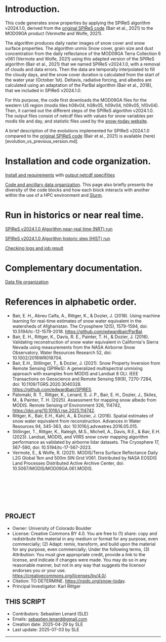 # Introduction.

This code generates snow properties by applying the SPIReS algorithm v2024.1.0, derived from the [original SPIReS code](https://github.com/edwardbair/SPIRES) (Bair et al., 2021) to the MOD09GA product (Vermotte and Wolfe, 2021).

The algorithm produces daily raster images of snow cover and snow surface properties. The algorithm unmix Snow cover, grain size and dust concentration from the daily reflectance of the MOD09GA Terra Collection 6 v061 (Vermote and Wolfe, 2021) using this adapted version of the SPIReS algorithm (Bair et al., 2021) that we named SPIReS v2024.1.0, with a removal of clouds and data errors. Then the data are temporally interpolated to fill the cloudy days, and the snow cover duration is calculated from the start of the water year (October 1st). Deltavis, radiative forcing, and albedos are calculated using an adaptation of the ParBal algorithm (Bair et al., 2018), that we included in SPIReS v2024.1.0.

For this purpose, the code first downloads the MOD09GA files for the western US region (modis tiles h08v04, h08v05, h09v04, h09v05, h10v04). Then, it carried out the different steps of the SPIReS algorithm v2024.1.0. The output files consist of netcdf files with values for snow variables per modis tile and day, and statistic files used by the [snow-today website](https://nsidc.org/snow-today/snow-viewer).

A brief description of the evolutions implemented for SPIReS v2024.1.0 compared to the [original SPIReS code](https://github.com/edwardbair/SPIRES) (Bair et al., 2021) is available (here)[evolution_vs_previous_version.md].

# Installation and code organization.

[Install and requirements](doc/user_guideSpiresV202410/install.md)
with [output netcdf specifities](doc/user_guideSpiresV202410/output_netcdf.md)

[Code and ancillary data organization](doc/user_guideSpiresV202410/code_organization.md). This page also briefly presents the diversity of the code blocks and how each block interacts with another within the use of a HPC environment and [Slurm](https://slurm.schedmd.com/documentation.html).


# Run in historics or near real time.

[SPIReS v2024.1.0 Algorithm near-real time (NRT) run](doc/user_guideSpiresV202410/run_nrt_pipeline.md)

[SPIReS v2024.1.0 Algorithm historic step (HIST) run](doc/user_guideSpiresV202410/run_historic_step.md)

[Checking logs and job result](doc/user_guideSpiresV202410/checking_logs.md)

# Complementary documentation.

[Data file organization](doc/user_guideSpiresV202410/data_organization.md)



# References in alphabetic order.

- Bair, E. H., Abreu Calfa, A., Rittger, K., & Dozier, J. (2018). Using machine learning for real-time estimates of snow water equivalent in the watersheds of Afghanistan. The Cryosphere 12(5), 1579-1594, doi: 10.5194/tc-12-1579-2018. https://github.com/edwardbair/ParBal. 
- Bair, E. H., Rittger, K., Davis, R. E., Painter, T. H., & Dozier, J. (2016). Validating reconstruction of snow water equivalent in California\'s Sierra Nevada using measurements from the NASA Airborne Snow Observatory. Water Resources Research 52, doi: 10.1002/2016WR018704. 
- Bair, E.H., Stillinger, T., & Dozier, J. (2021). Snow Property Inversion from Remote Sensing (SPIReS): A generalized multispectral unmixing approach with examples from MODIS and Landsat 8 OLI. IEEE Transactions on Geoscience and Remote Sensing 59(9), 7270-7284, doi: 10.1109/TGRS.2020.3040328. https://github.com/edwardbair/SPIRES. 
- Palomaki, R. T., Rittger, K., Lenard, S. J. P., Bair, E. H., Dozier, J., Skiles, M., & Painter, T. H. (2025). Assessment for mapping snow albedo from MODIS. Remote Sensing of Environment 326, 114742, https://doi.org/10.1016/j.rse.2025.114742.
- Rittger, K., Bair, E.H., Kahl, A., & Dozier, J. (2016). Spatial estimates of snow water equivalent from reconstruction. Advances in Water Resources 94, 345-363, doi: 10.1016/j.advwatres.2016.05.015.
- Stillinger, T., Rittger, K., Raleigh, M.S., Michell, A., Davis, R.E., & Bair, E.H. (2023). Landsat, MODIS, and VIIRS snow cover mapping algorithm performance as validated by airborne lidar datasets. The Cryosphere 17, 567-590, doi: 10.5194/tc-17-567-2023.
- Vermote, E., & Wolfe, R. (2021). MODIS/Terra Surface Reflectance Daily L2G Global 1km and 500m SIN Grid V061. Distributed by NASA EOSDIS Land Processes Distributed Active Archive Center, doi: 10.5067/MODIS/MOD09GA.061.MODIS.
      








<br><br><br>
----------------------------------------------------------------------------------------
 PROJECT
 -------
 - Owner: University of Colorado Boulder
 - License: Creative Commons BY 4.0. You are free to (1) share: copy and redistribute
   the material in any medium or format for any purpose, even commercially; (2) Adapt:
   remix, transform, and build upon the material for any purpose, even commercially;
   Under the following terms, (3) Attribution: You must give appropriate credit,
   provide a link to the license, and indicate if changes were made. You may do so in
   any reasonable manner, but not in any way that suggests the licensor endorses you or
   your use. https://creativecommons.org/licenses/by/4.0/.
 - Citation: TO DETERMINE.
   https://nsidc.org/snow-today.
 - Principal Investigator: Karl Rittger

 THIS SCRIPT
 -----------
 - Contributors: Sebastien Lenard (SLE)
 - Emails: sebastien.lenard@gmail.com
 - Creation date: 2025-04-29 by SLE
 - Last update: 2025-07-03 by SLE
----------------------------------------------------------------------------------------
